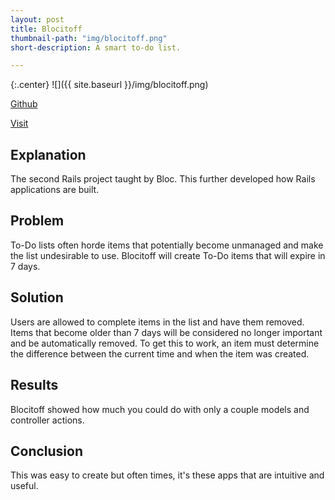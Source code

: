 ```yaml
---
layout: post
title: Blocitoff
thumbnail-path: "img/blocitoff.png"
short-description: A smart to-do list.

---
```


{:.center}
![]({{ site.baseurl }}/img/blocitoff.png)

[Github](http://github.com/iamkevinlowe/blocitoff)

[Visit](http://iamkevinlowe-blocitoff.herokuapp.com)

## Explanation

The second Rails project taught by Bloc.  This further developed how Rails applications are built.

## Problem

To-Do lists often horde items that potentially become unmanaged and make the list undesirable to use.  Blocitoff will create To-Do items that will expire in 7 days.

## Solution

Users are allowed to complete items in the list and have them removed.  Items that become older than 7 days will be considered no longer important and be automatically removed.  To get this to work, an item must determine the difference between the current time and when the item was created.

## Results

Blocitoff showed how much you could do with only a couple models and controller actions.

## Conclusion

This was easy to create but often times, it's these apps that are intuitive and useful.
